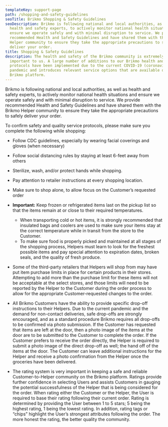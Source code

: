 ```yaml
---
templateKey: support-page
path: /shopping-and-safety-guidelines
seoTitle: Brikmo Shopping & Safety Guidelines
seoDescription: Brikmo is following national and local authorities, as well as
  health and safety experts, to actively monitor national health situations and
  ensure we operate safely and with minimal disruption to service. We provide
  recommended Health and Safety Guidelines and have shared them with the Brikmo
  Helper community to ensure they take the appropriate precautions to safely
  deliver your order.
title: Shopping & Safety Guidelines
description: The health and safety of the Brikmo community is extremely
  important to us. A large number of additions to our Brikmo health and safety
  protocols have been implemented due to the current COVID-19 (coronavirus)
  pandemic and introduces relevant service options that are available on the
  Brikmo platform.
---
```

Brikmo is following national and local authorities, as well as health and safety experts, to actively monitor national health situations and ensure we operate safely and with minimal disruption to service. We provide recommended Health and Safety Guidelines and have shared them with the Brikmo Helper community to ensure they take the appropriate precautions to safely deliver your order.

To confirm safety and quality service protocols, please make sure you complete the following while shopping:

* Follow CDC guidelines, especially by wearing facial coverings and gloves (when necessary)
* Follow social distancing rules by staying at least 6-feet away from others
* Sterilize, wash, and/or protect hands while shopping.
* Pay attention to retailer instructions at every shopping location.
* Make sure to shop alone, to allow focus on the Customer’s requested order
* **Important:** Keep frozen or refrigerated items last on the pickup list so that the items remain at or close to their required temperatures.

  * When transporting cold or hot items, it is strongly recommended that insulated bags and coolers are used to make sure your items stay at the correct temperature while in transit from the store to the Customer.
  * To make sure food is properly picked and maintained at all stages of the shopping process, Helpers must learn to look for the freshest possible items and pay special attention to expiration dates, broken seals, and the quality of fresh produce.
* Some of the third-party retailers that Helpers will shop from may have put item purchase limits in place for certain products in their stores. Attempting to add more than the purchase limit for these items will not be acceptable at the select stores, and those limits will need to be reported by the Helper to the Customer during the order process to allow for the appropriate Customer-requested changes to the order.
* All Brikmo Customers have the ability to provide specific drop-off instructions to their Helpers. Due to the current pandemic and the demand for non-contact deliveries, safe drop-offs are strongly encouraged, and as a standard procedure Brikmo requires all drop-offs to be confirmed via photo submission. If the Customer has requested that items are left at the door, then a photo image of the items at the door are to be submitted to the Customer to complete the order. If the Customer prefers to receive the order directly, the Helper is required to submit a photo image of the direct drop-off as well; the hand off of the items at the door. The Customer can leave additional instructions for the Helper and receive a photo confirmation from the Helper once the groceries have been delivered.
* The rating system is very important in keeping a safe and reliable Customer-to-Helper community on the Brikmo platform. Ratings provide further confidence in selecting Users and assists Customers in gauging the potential successfulness of the Helper that is being considered for the order. When rating either the Customer or the Helper, the User is required to base their rating following their current order. Rating is determined by providing the User between 1 to 5 stars; 5 being the highest rating, 1 being the lowest rating. In addition, rating tags or “chips” highlight the User’s strongest attributes following the order. The more honest the rating, the better quality the community.